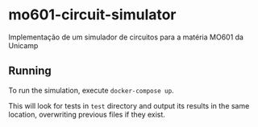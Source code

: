 # mo601-circuit-simulator
Implementação de um simulador de circuitos para a matéria MO601 da Unicamp

## Running

To run the simulation, execute `docker-compose up`.

This will look for tests in `test` directory and output its results in the same location, overwriting previous files if they exist.